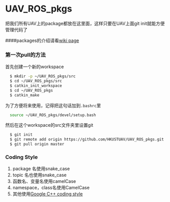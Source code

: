UAV\_ROS\_pkgs
================

把我们所有UAV上的package都放在这里面，这样只要在UAV上面git init就能方便管理代码了

####packages的介绍请看[wiki page](https://github.com/HKUSTUAV/UAV_ROS_pkgs/wiki)

### 第一次pull的方法
首先创建一个新的workspace
```sh
  $ mkdir -p ~/UAV_ROS_pkgs/src
  $ cd ~/UAV_ROS_pkgs/src
  $ catkin_init_workspace
  $ cd ~/UAV_ROS_pkgs
  $ catkin_make
```
为了方便将来使用，记得把这句话加到`.bashrc`里
```sh
  source ~/UAV_ROS_pkgs/devel/setup.bash
```

然后在这个workspace的src文件夹里设置git
```sh
  $ git init
  $ git remote add origin https://github.com/HKUSTUAV/UAV_ROS_pkgs.git
  $ git pull origin master
```


### Coding Style
1. package 名使用snake\_case
2. topic 名也使用snake\_case
3. 函数名、变量名使用camelCase
4. namespace，class名使用CamelCase
5. 其他使用[Google C++ coding style](http://google-styleguide.googlecode.com/svn/trunk/cppguide.xml)
